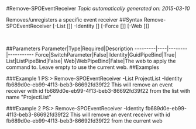 #Remove-SPOEventReceiver
*Topic automatically generated on: 2015-03-10*

Removes/unregisters a specific event receiver
##Syntax
    Remove-SPOEventReceiver [-List [<ListPipeBind>]] -Identity [<GuidPipeBind>] [-Force [<SwitchParameter>]] [-Web [<WebPipeBind>]]

&nbsp;

##Parameters
Parameter|Type|Required|Description
---------|----|--------|-----------
Force|SwitchParameter|False|
Identity|GuidPipeBind|True|
List|ListPipeBind|False|
Web|WebPipeBind|False|The web to apply the command to. Leave empty to use the current web.
##Examples

###Example 1
    PS:> Remove-SPOEventReceiver -List ProjectList -Identity fb689d0e-eb99-4f13-beb3-86692fd39f22
This will remove an event receiver with id fb689d0e-eb99-4f13-beb3-86692fd39f22 from the list with name "ProjectList"

###Example 2
    PS:> Remove-SPOEventReceiver -Identity fb689d0e-eb99-4f13-beb3-86692fd39f22
This will remove an event receiver with id fb689d0e-eb99-4f13-beb3-86692fd39f22 from the current web
